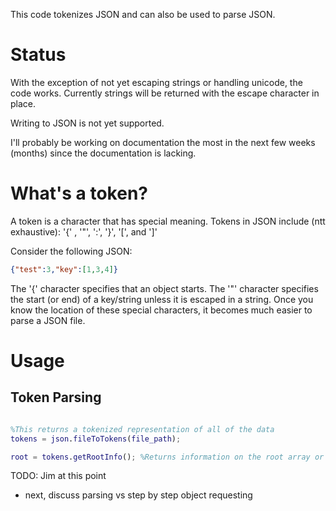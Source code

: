 This code tokenizes JSON and can also be used to parse JSON.

# Status

With the exception of not yet escaping strings or handling unicode, the code works. Currently strings will be returned with the escape character
in place.

Writing to JSON is not yet supported.

I'll probably be working on documentation the most in the next few weeks (months) since the documentation is lacking.

# What's a token?

A token is a character that has special meaning. Tokens in JSON include (ntt exhaustive): '{' , '"', ':', '}', '[', and ']'

Consider the following JSON:

``` JSON
{"test":3,"key":[1,3,4]}
```

The '{' character specifies that an object starts. The '"' character specifies the start (or end) of a key/string unless it is escaped in a string. Once you know the location of these special characters, it becomes much easier to parse a JSON file.

# Usage

## Token Parsing

```matlab

%This returns a tokenized representation of all of the data
tokens = json.fileToTokens(file_path);

root = tokens.getRootInfo(); %Returns information on the root array or object

```

TODO: Jim at this point
- next, discuss parsing vs step by step object requesting
